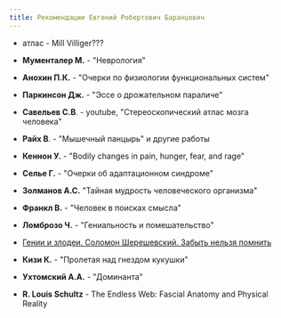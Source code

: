 ```yaml
---
title: Рекомендации Евгений Робертович Баранцевич
---
```


- атлас - Mill Villiger???

- **Мументалер М.** - "Неврология"

- **Анохин П.К.** - "Очерки по физиологии функциональных систем"

- **Паркинсон Дж.** - "Эссе о дрожательном параличе"

- **Савельев С.В**. - youtube, "Стереоскопический атлас мозга человека"

- **Райх В**. - "Мышечный панцырь" и другие работы

- **Кеннон У.** - "Bodily changes in pain, hunger, fear, and rage"

- **Селье Г.** - "Очерки об адаптационном синдроме"

- **Золманов А.С.** "Тайная мудрость человеческого организма"

- **Франкл В.** - "Человек в поисках смысла"

- **Ломброзо Ч.** - "Гениальность и помешательство"

- [Гении и злодеи. Соломон Шерешевский. Забыть нельзя помнить](https://www.youtube.com/watch?v=988RQ7nXUP0&ab_channel=%D0%94%D0%BE%D0%BA%D0%B0%D0%A4%D0%B8%D0%BB)

- **Кизи К.** - "Пролетая над гнездом кукушки"

- **Ухтомский А.А.** - "Доминанта"

- **R. Louis Schultz** - The Endless Web: Fascial Anatomy and Physical Reality
